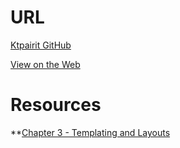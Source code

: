 # URL
[Ktpairit GitHub](https://github.com/ktpairit/blank_template_kristenp)

[View on the Web](http://kristenpairitz.com/wordpress)

# Resources
**[Chapter 3 - Templating and Layouts](http://jayres.github.io/Web-Interactivity-and-Engagement//chapter-3/)